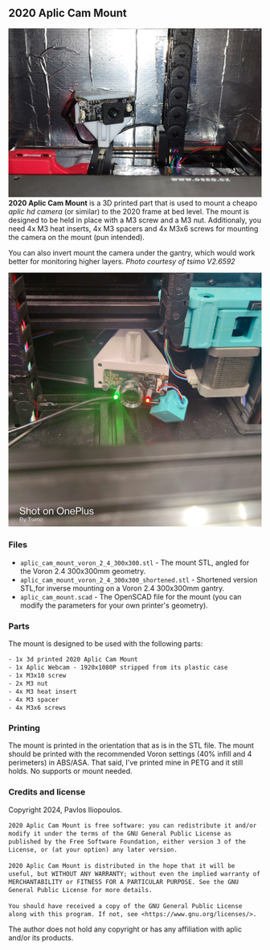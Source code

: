 ## 2020 Aplic Cam Mount

![2020 Aplic Cam Mount installation example](img/2020_aplic_cam_mount.jpg)
**2020 Aplic Cam Mount** is a 3D printed part that is used to mount a cheapo *aplic hd camera* (or similar) to the 2020 frame at bed level. The mount is designed to be held in place with a M3 screw and a M3 nut. Additionaly, you need 4x M3 heat inserts, 4x M3 spacers and 4x M3x6 screws for mounting the camera on the mount (pun intended).


You can also invert mount the camera under the gantry, which would work better for monitoring higher layers. *Photo courtesy of _tsimo_ V2.6592*

![2020 Aplic Cam Mount installation example](img/2020_aplic_cam_inverse_mount.jpg "Inverse (gantry) mount. Photo courtesy of `_tsimo_` V2.6592")
### Files
* `aplic_cam_mount_voron_2_4_300x300.stl` - The mount STL, angled for the Voron 2.4 300x300mm geometry.
* `aplic_cam_mount_voron_2_4_300x300_shortened.stl` - Shortened version STL,for inverse mounting on a Voron 2.4 300x300mm gantry.
* `aplic_cam_mount.scad` - The OpenSCAD file for the mount (you can modify the parameters for your own printer's geometry).

### Parts
The mount is designed to be used with the following parts: 
```
- 1x 3d printed 2020 Aplic Cam Mount
- 1x Aplic Webcam - 1920x1080P stripped from its plastic case
- 1x M3x10 screw
- 2x M3 nut
- 4x M3 heat insert
- 4x M3 spacer
- 4x M3x6 screws
```
### Printing
The mount is printed in the orientation that as is in the STL file. The mount should be printed with the recommended Voron settings (40% infill and 4 perimeters) in ABS/ASA. That said, I've printed mine in PETG and it still holds. No supports or mount needed.



### Credits and license

Copyright 2024, Pavlos Iliopoulos.

    2020 Aplic Cam Mount is free software: you can redistribute it and/or modify it under the terms of the GNU General Public License as published by the Free Software Foundation, either version 3 of the License, or (at your option) any later version.

    2020 Aplic Cam Mount is distributed in the hope that it will be useful, but WITHOUT ANY WARRANTY; without even the implied warranty of MERCHANTABILITY or FITNESS FOR A PARTICULAR PURPOSE. See the GNU General Public License for more details.

    You should have received a copy of the GNU General Public License along with this program. If not, see <https://www.gnu.org/licenses/>. 

The author does not hold any copyright or has any affiliation with aplic and/or its products.

